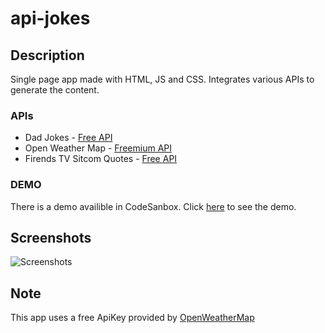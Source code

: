 # api-jokes

## Description
Single page app made with HTML, JS and CSS. Integrates various APIs to generate the content.

### APIs
* Dad Jokes - [Free API](https://icanhazdadjoke.com/)
* Open Weather Map - [Freemium API](https://api.openweathermap.org/) 
* Firends TV Sitcom Quotes - [Free API](https://friends-quotes-api.herokuapp.com)

### DEMO
There is a demo availible in CodeSanbox. Click [here](https://b0r5f.csb.app/) to see the demo. 

## Screenshots

![Screenshots](https://user-images.githubusercontent.com/76437637/118236471-67881e00-b496-11eb-875a-fbfc3feeff5c.png)


## Note
This app uses a free ApiKey provided by [OpenWeatherMap](https://openweathermap.org) 

